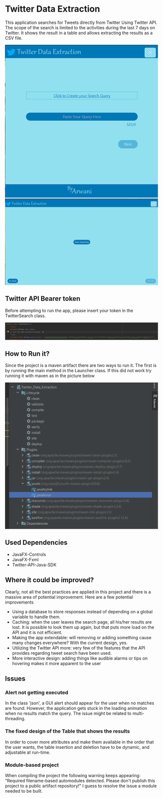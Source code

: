 
# Twitter Data Extraction

This application searches for Tweets directly from Twitter Using Twitter API. The scope of the search is limited to the activities during the last 7 days on Twitter. It shows the result in a table and allows extracting the results as a CSV file.

<img src="src/main/resources/Demo-Images/1.png" alt="Alt text" title="Optional title">

<img src="src/main/resources/Demo-Images/2.png" alt="Alt text" title="Optional title">

## Twitter API  Bearer token
Before attempting to run the app, please insert your token in the TwitterSearch class.

<img src="src/main/resources/Demo-Images/3.png" alt="Alt text" title="Optional title">

## How to Run it?
Since the project is a maven artifact there are two ways to run it. The first is by running the main method in the Launcher class. If this did not work try running it with maven as in the picture below

<img src="src/main/resources/Demo-Images/4.png" alt="Alt text" title="Optional title">

## Used Dependencies
* JavaFX-Controls
* JavaFX-Fxml
* Twitter-API-Java-SDK

## Where it could be improved?
Clearly, not all the best practices are applied in this project and there is a massive area of potential improvement. Here are a few potential improvements
* Using a database to store responses instead of depending on a global variable to handle them. 
* Caching: when the user leaves the search page, all his/her results are lost. It is possible to look them up again, but that puts more load on the API and it is not efficient.
* Making the app extendable: will removing or adding something cause many changes everywhere? With the current design, yes.
* Utilizing the Twitter API more: very few of the features that the API provides regarding tweet search have been used.
* More interactive design: adding things like audible alarms or tips on hovering makes it more apparent to the user

## Issues

### Alert not getting executed
In the class 'json', a GUI alert should appear for the user when no matches are found. However, the application gets stuck in the loading animation when no results match the query. The issue might be related to multi-threading.

### The fixed design of the Table that shows the results
In order to cover more attributes and make them available in the order that the user wants, the table insertion and deletion have to be dynamic, and adjustable at run-time.

### Module-based project
When compiling the project the following warning keeps appearing:
"Required filename-based automodules detected. Please don't publish this project to a public artifact repository!"
I guess to resolve the issue a module needed to be built.


